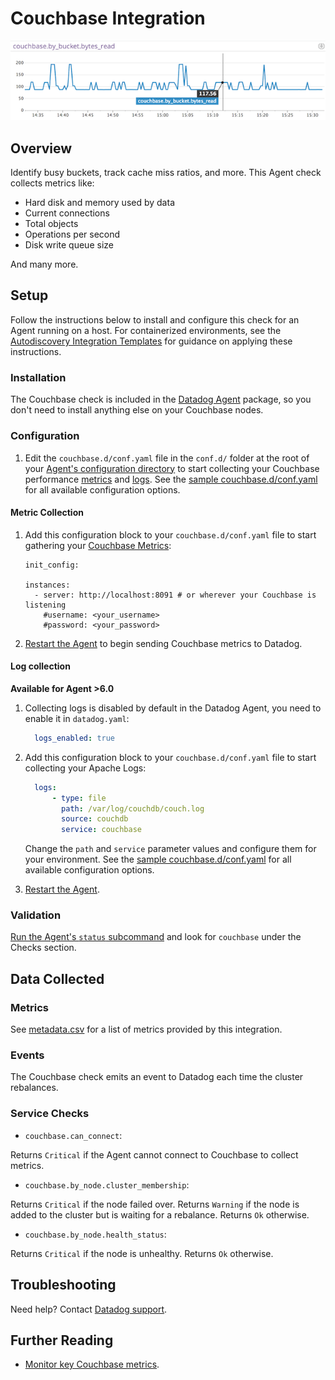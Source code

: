 # Couchbase Integration

![Couchbase Bytes Read][1]

## Overview

Identify busy buckets, track cache miss ratios, and more. This Agent check collects metrics like:

* Hard disk and memory used by data
* Current connections
* Total objects
* Operations per second
* Disk write queue size

And many more.

## Setup

Follow the instructions below to install and configure this check for an Agent running on a host. For containerized environments, see the [Autodiscovery Integration Templates][2] for guidance on applying these instructions.

### Installation

The Couchbase check is included in the [Datadog Agent][3] package, so you don't need to install anything else on your Couchbase nodes.

### Configuration

1. Edit the `couchbase.d/conf.yaml` file in the `conf.d/` folder at the root of your [Agent's configuration directory][4] to start collecting your Couchbase performance [metrics](#metric-collection) and [logs](#log-collection).
  See the [sample couchbase.d/conf.yaml][5] for all available configuration options.

#### Metric Collection

1.  Add this configuration block to your `couchbase.d/conf.yaml` file to start gathering your [Couchbase Metrics](#metrics):

      ```
      init_config:

      instances:
        - server: http://localhost:8091 # or wherever your Couchbase is listening
          #username: <your_username>
          #password: <your_password>
      ```

2. [Restart the Agent][6] to begin sending Couchbase metrics to Datadog.

#### Log collection

**Available for Agent >6.0**

1. Collecting logs is disabled by default in the Datadog Agent, you need to enable it in `datadog.yaml`:

    ```yaml
      logs_enabled: true
    ```

2. Add this configuration block to your `couchbase.d/conf.yaml` file to start collecting your Apache Logs:

    ```yaml
      logs:
          - type: file
            path: /var/log/couchdb/couch.log
            source: couchdb
            service: couchbase
    ```

    Change the `path` and `service` parameter values and configure them for your environment.
    See the [sample couchbase.d/conf.yaml][5] for all available configuration options.

3. [Restart the Agent][6].


### Validation

[Run the Agent's `status` subcommand][7] and look for `couchbase` under the Checks section.

## Data Collected
### Metrics

See [metadata.csv][8] for a list of metrics provided by this integration.

### Events

The Couchbase check emits an event to Datadog each time the cluster rebalances.

### Service Checks

- `couchbase.can_connect`:

Returns `Critical` if the Agent cannot connect to Couchbase to collect metrics.

- `couchbase.by_node.cluster_membership`:

Returns `Critical` if the node failed over.
Returns `Warning` if the node is added to the cluster but is waiting for a rebalance.
Returns `Ok` otherwise.

- `couchbase.by_node.health_status`:

Returns `Critical` if the node is unhealthy. Returns `Ok` otherwise.

## Troubleshooting
Need help? Contact [Datadog support][9].

## Further Reading

* [Monitor key Couchbase metrics][10].


[1]: https://raw.githubusercontent.com/DataDog/integrations-core/master/couchbase/images/couchbase_graph.png
[2]: https://docs.datadoghq.com/agent/autodiscovery/integrations
[3]: https://app.datadoghq.com/account/settings#agent
[4]: https://docs.datadoghq.com/agent/guide/agent-configuration-files/#agent-configuration-directory
[5]: https://github.com/DataDog/integrations-core/blob/master/couchbase/datadog_checks/couchbase/data/conf.yaml.example
[6]: https://docs.datadoghq.com/agent/guide/agent-commands/#start-stop-and-restart-the-agent
[7]: https://docs.datadoghq.com/agent/guide/agent-commands/#agent-status-and-information
[8]: https://github.com/DataDog/integrations-core/blob/master/couchbase/metadata.csv
[9]: https://docs.datadoghq.com/help
[10]: https://www.datadoghq.com/blog/monitoring-couchbase-performance-datadog

